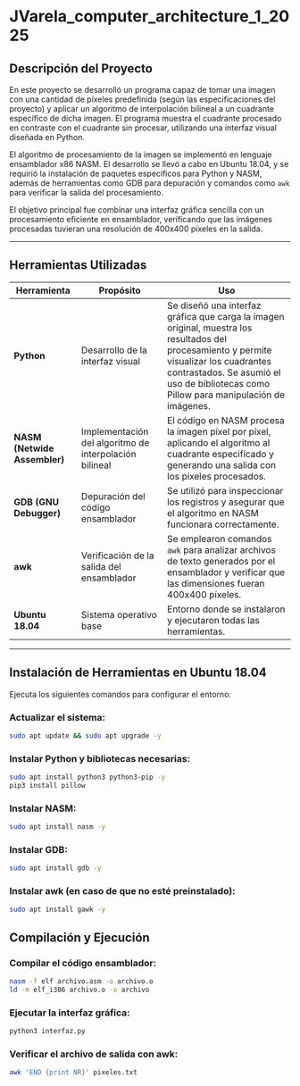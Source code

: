 # JVarela_computer_architecture_1_2025

## Descripción del Proyecto

En este proyecto se desarrolló un programa capaz de tomar una imagen con una cantidad de píxeles predefinida (según las especificaciones del proyecto) y aplicar un algoritmo de interpolación bilineal a un cuadrante específico de dicha imagen. El programa muestra el cuadrante procesado en contraste con el cuadrante sin procesar, utilizando una interfaz visual diseñada en Python.

El algoritmo de procesamiento de la imagen se implementó en lenguaje ensamblador x86 NASM. El desarrollo se llevó a cabo en Ubuntu 18.04, y se requirió la instalación de paquetes específicos para Python y NASM, además de herramientas como GDB para depuración y comandos como `awk` para verificar la salida del procesamiento.

El objetivo principal fue combinar una interfaz gráfica sencilla con un procesamiento eficiente en ensamblador, verificando que las imágenes procesadas tuvieran una resolución de 400x400 píxeles en la salida.

---

## Herramientas Utilizadas

| Herramienta | Propósito | Uso |
|-------------|-----------|-----|
| **Python** | Desarrollo de la interfaz visual | Se diseñó una interfaz gráfica que carga la imagen original, muestra los resultados del procesamiento y permite visualizar los cuadrantes contrastados. Se asumió el uso de bibliotecas como Pillow para manipulación de imágenes. |
| **NASM (Netwide Assembler)** | Implementación del algoritmo de interpolación bilineal | El código en NASM procesa la imagen píxel por píxel, aplicando el algoritmo al cuadrante especificado y generando una salida con los píxeles procesados. |
| **GDB (GNU Debugger)** | Depuración del código ensamblador | Se utilizó para inspeccionar los registros y asegurar que el algoritmo en NASM funcionara correctamente. |
| **awk** | Verificación de la salida del ensamblador | Se emplearon comandos `awk` para analizar archivos de texto generados por el ensamblador y verificar que las dimensiones fueran 400x400 píxeles. |
| **Ubuntu 18.04** | Sistema operativo base | Entorno donde se instalaron y ejecutaron todas las herramientas. |

---

## Instalación de Herramientas en Ubuntu 18.04

Ejecuta los siguientes comandos para configurar el entorno:

### Actualizar el sistema:
```bash
sudo apt update && sudo apt upgrade -y
```
### Instalar Python y bibliotecas necesarias:
```bash
sudo apt install python3 python3-pip -y
pip3 install pillow
```
### Instalar NASM:
```bash
sudo apt install nasm -y
```
### Instalar GDB:
```bash
sudo apt install gdb -y
```
### Instalar awk (en caso de que no esté preinstalado):
```bash
sudo apt install gawk -y
```
## Compilación y Ejecución
### Compilar el código ensamblador:
```bash
nasm -f elf archivo.asm -o archivo.o
ld -m elf_i386 archivo.o -o archivo
```
### Ejecutar la interfaz gráfica:
```bash
python3 interfaz.py
```
###  Verificar el archivo de salida con awk:
```bash
awk 'END {print NR}' pixeles.txt



